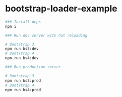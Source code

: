 bootstrap-loader-example
=========================

```bash
### Install deps
npm i

### Run dev server with hot reloading

# Bootstrap 3
npm run bs3:dev
# Bootstrap 4
npm run bs4:dev

### Run production server

# Bootstrap 3
npm run bs3:prod
# Bootstrap 4
npm run bs4:prod
```
